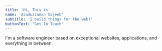 ```yaml
---
title: 'Hi, This is'
name: 'Asaduzzaman Sajeeb'
subtitle: 'I build things for the web!'
buttonText: 'Get In Touch'
---
```


I'm a software engineer based on exceptional websites, applications, and everything in between.
